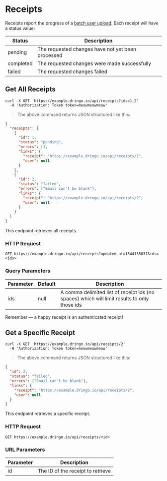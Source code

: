 # Receipts

Receipts report the progress of a [batch user upload](#batch-users). Each receipt will have a status value:

Status | Description
--------- | ---------
pending | The requested changes have not yet been processed
completed | The requested changes were made successfully
failed | The requested changes failed

## Get All Receipts

```shell
curl -X GET 'https://example.dringo.io/api/receipts?ids=1,2'
  -H 'Authorization: Token token=meowmeowmeow'
```

> The above command returns JSON structured like this:

```json
{
  "receipts": [
    {
      "id": 1,
      "status": "pending",
      "errors": [],
      "links": {
        "receipt": "https://example.dringo.io/api/receipts/1",
        "user": null
      }
    },
    {
      "id": 2,
      "status": "failed",
      "errors": ["Email can't be blank"],
      "links": {
        "receipt": "https://example.dringo.io/api/receipts/2",
        "user": null
      }
    }
  ]
}
```

This endpoint retrieves all receipts.

### HTTP Request

`GET https://example.dringo.io/api/receipts?updated_at=1544135037&ids=<ids>`

### Query Parameters

Parameter | Default | Description
--------- | --------- | ---------
ids | null | A comma delimited list of receipt ids (no spaces) which will limit results to only those ids

<aside class="success">
Remember — a happy receipt is an authenticated receipt!
</aside>

## Get a Specific Receipt

```shell
curl -X GET 'https://example.dringo.io/api/receipts/2'
  -H 'Authorization: Token token=meowmeowmeow'
```

> The above command returns JSON structured like this:

```json
{
  "id": 2,
  "status": "failed",
  "errors": ["Email can't be blank"],
  "links": {
    "receipt": "https://example.dringo.io/api/receipts/2",
    "user": null
  }
}
```

This endpoint retrieves a specific receipt.

### HTTP Request

`GET https://example.dringo.io/api/receipts/<id>`

### URL Parameters

Parameter | Description
--------- | -----------
id | The ID of the receipt to retrieve

